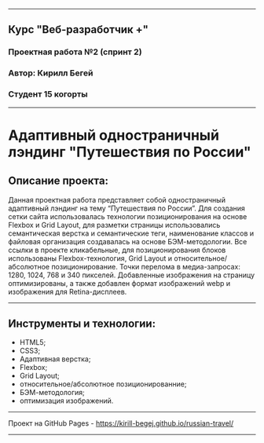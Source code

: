 ___
## Курс "Веб-разработчик +"
### Проектная работа №2 (спринт 2)
### Автор: Кирилл Бегей
### Студент 15 когорты
___
# Адаптивный одностраничный лэндинг "Путешествия по России"

## Описание проекта:
Данная проектная работа представляет собой одностраничный адаптивный лэндинг на тему “Путешествия по России”. Для создания сетки сайта использовалась технологии позиционирования на основе Flexbox и Grid Layout, для разметки страницы использовались семантическая верстка и семантические теги, наименование классов и файловая организация создавалась на основе БЭМ-методологии. Все ссылки в проекте кликабельные, для позиционирования блоков использованы Flexbox-технология, Grid Layout и относительное/абсолютное позиционирование. Точки перелома в медиа-запросах: 1280, 1024, 768 и 340 пикселей. Добавленные изображения на страницу оптимизированы, а также добавлен формат изображений webp и изображения для Retina-дисплеев.
___
## Инструменты и технологии:
* HTML5;
* CSS3;
* Адаптивная верстка;
* Flexbox;
* Grid Layout;
* относительное/абсолютное позиционированние;
* БЭМ-методология;
* оптимизация изображений.
___
Проект на GitHub Pages - https://kirill-begej.github.io/russian-travel/
___
